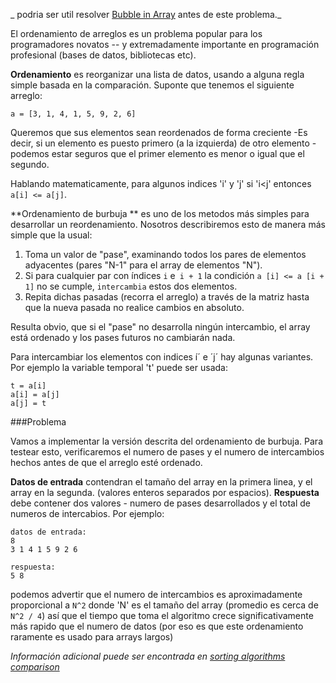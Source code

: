 _ podria ser util resolver  [Bubble in Array](./bubble-in-array--es) antes de este problema._

El ordenamiento de arreglos es un problema popular para los programadores novatos -- y extremadamente importante en programación profesional
(bases de datos, bibliotecas etc).

**Ordenamiento** es reorganizar una lista de datos, usando a alguna regla simple basada en la comparación. Suponte que tenemos el siguiente arreglo:

    a = [3, 1, 4, 1, 5, 9, 2, 6]

Queremos que sus elementos sean reordenados de forma creciente -Es decir, si un elemento es puesto primero (a la
izquierda) de otro elemento - podemos estar seguros que el primer elemento es menor o igual que el  segundo.

Hablando matematicamente, para algunos indices 'i' y 'j' si 'i<j' entonces `a[i] <= a[j]`.

**Ordenamiento de burbuja ** es uno de los metodos más simples para desarrollar un reordenamiento. Nosotros describiremos esto de manera más simple 
que la usual:

1. Toma un valor de "pase", examinando todos los pares de elementos adyacentes (pares "N-1" para el array de elementos "N").
2. Si para cualquier par con índices `i` e` i + 1` la condición `a [i] <= a [i + 1]` no se cumple, `intercambia` estos dos elementos.
3. Repita dichas pasadas (recorra el arreglo) a través de la matriz hasta que la nueva pasada no realice cambios en absoluto.

Resulta obvio, que si el "pase" no desarrolla ningún intercambio, el array está ordenado y los pases futuros no 
cambiarán nada.

Para intercambiar los elementos con indices í´ e ´j´ hay algunas variantes. Por ejemplo la variable temporal 't' puede ser usada:

    t = a[i]
	a[i] = a[j]
	a[j] = t

###Problema

Vamos a implementar la versión descrita del ordenamiento de burbuja. Para testear esto, verificaremos el numero de pases y el numero 
de intercambios hechos antes de que el arreglo esté ordenado.

**Datos de entrada** contendran el tamaño del array en la primera linea, y el array en la segunda.
(valores enteros separados por espacios).
**Respuesta** debe contener dos valores -  numero de pases desarrollados y el total de numeros de intercabios. Por ejemplo:

    datos de entrada:
	8
	3 1 4 1 5 9 2 6
	
	respuesta:
	5 8

podemos advertir que el numero de intercambios es aproximadamente proporcional a `N^2` donde 'N' es el tamaño del array (promedio es 
cerca de `N^2 / 4`) así que el tiempo que toma el algoritmo crece significativamente más rapido que el numero de datos (por eso es
que este ordenamiento raramente es usado para arrays largos)


*Información adicional puede ser encontrada en [sorting algorithms comparison](../wiki/sorting-algorithms-comparison)*

